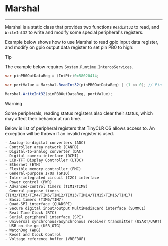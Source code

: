 # Marshal
---
Marshal is a static class that provides two functions `ReadInt32` to read, and `WriteInt32` to write and modify some special peripheral's registers.

Example below shows how to use Marshal to read gpio input data register, and modify on gpio output data register to set pin PB0 to high:

>[!TIP]
> The example below requires `System.Runtime.InteropServices`.

```cs
var pinPB0OutDataReg = (IntPtr)0x58020414;

var portValue = Marshal.ReadInt32(pinPB0OutDataReg) | (1 << 0); // Pin 0

Marshal.WriteInt32(pinPB0OutDataReg, portValue);

```
>[!WARNING]
> Some peripherals, reading status registers also clear their status, which may affect their behavior at run time.

Below is list of peripheral registers that TinyCLR OS allows access to. An exception will be thrown if an invalid register is used.

    - Analog-to-digital converters (ADC)
    - Controller area network (CANFD)
    - Digital-to-analog converter (DAC)
    - Digital camera interface (DCMI)
    - LCD-TFT Display Controller (LTDC)
    - Ethernet (ETH)
    - Flexible memory controller (FMC)
    - General-purpose I/Os (GPIO)
    - Inter-integrated circuit (I2C) interface
    - Power control (PWR)
    - Advanced-control timers (TIM1/TIM8)
    - General-purpose timers (TIM2/TIM3/TIM4/TIM5/TIM12/TIM13/TIM14/TIM15/TIM16/TIM17)
    - Basic timers (TIM6/TIM7)
    - Quad-SPI interface (QUADSPI)
    - Secure digital input/output MultiMediaCard interface (SDMMC1)
    - Real Time Clock (RTC)
    - Serial peripheral interface (SPI)
    - Universal synchronous/asynchronous receiver transmitter (USART/UART)
    - USB on-the-go (USB_OTG)
    - WatchDog (WDG)
    - Reset and Clock Control
    - Voltage reference buffer (VREFBUF)

 
